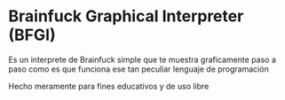 # Brainfuck Graphical Interpreter (BFGI)

Es un interprete de Brainfuck simple que te muestra graficamente paso a paso como es que funciona ese tan peculiar lenguaje de programación

Hecho meramente para fines educativos y de uso libre
